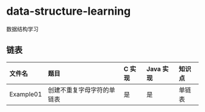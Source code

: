 # data-structure-learning
数据结构学习

## 链表
|文件名|题目|C 实现|Java 实现|知识点|
|:--|:--|:--|:--|:--|
|Example01|创建不重复字母字符的单链表|是|是|单链表|
